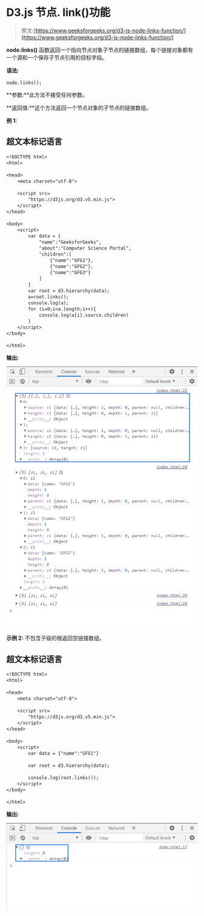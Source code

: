 # D3.js 节点. link()功能

> 原文:[https://www.geeksforgeeks.org/d3-js-node-links-function/](https://www.geeksforgeeks.org/d3-js-node-links-function/)

**node.links()** 函数返回一个指向节点对象子节点的链接数组，每个链接对象都有一个源和一个保存子节点引用的目标字段。

**语法:**

```
node.links();
```

**参数:**此方法不接受任何参数。

**返回值:**这个方法返回一个节点对象的子节点的链接数组。

**例 1:**

## 超文本标记语言

```
<!DOCTYPE html>
<html>

<head>
    <meta charset="utf-8">

    <script src=
        "https://d3js.org/d3.v5.min.js">
    </script>
</head>

<body>
    <script>
        var data = {
            "name":"GeeksforGeeks", 
            "about":"Computer Science Portal",
            "children":[
                {"name":"GFG1"},
                {"name":"GFG2"},
                {"name":"GFG3"}
            ]
        }
        var root = d3.hierarchy(data);
        a=root.links();
        console.log(a);
        for (i=0;i<a.length;i++){
            console.log(a[i].source.children)
        }
    </script>
</body>

</html>
```

**输出:**

![](img/dd93d0e0043286b4653e80269e92feee.png)

**示例 2:** 不包含子级的根返回空链接数组。

## 超文本标记语言

```
<!DOCTYPE html>
<html>

<head>
    <meta charset="utf-8">

    <script src=
        "https://d3js.org/d3.v5.min.js">
    </script>
</head>

<body>
    <script>
        var data = {"name":"GFG1"}

        var root = d3.hierarchy(data);

        console.log(root.links());
    </script>
</body>

</html>
```

**输出:**

![](img/3ec0ec6b79b82778a1b9dcc62026dad6.png)